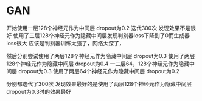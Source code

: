 # GAN
开始使用一层128个神经元作为中间层 dropout为0.2 
迭代300次
发现效果不是很好
使用了三层128个神经元作为隐藏中间层发现判别器loss下降到了0而生成器loss很大
应该是判别器训练太强了，网络太深了，

然后分别尝试使用了两层128个神经元作为隐藏中间层 dropout为0.3
			使用了两层128个神经元作为隐藏中间层 dropout为0.4
			一二层64，128个神经元作为隐藏中间层 dropout为0.3
			使用了两层64个神经元作为隐藏中间层  dropout为0.2
			 
分别都迭代了300次
发现效果最好的是使用了两层128个神经元作为隐藏中间层 dropout为0.3时的效果最好